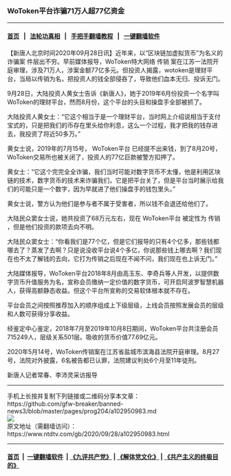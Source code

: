### WoToken平台诈骗71万人超77亿资金
------------------------

#### [首页](https://github.com/gfw-breaker/banned-news3/blob/master/README.md) &nbsp;&nbsp;|&nbsp;&nbsp; [法轮功真相](https://github.com/begood0513/basic/blob/master/README.md)  &nbsp;&nbsp;|&nbsp;&nbsp; [手把手翻墙教程](https://github.com/gfw-breaker/guides/wiki)  &nbsp;&nbsp;|&nbsp;&nbsp; [一键翻墙软件](https://github.com/gfw-breaker/nogfw/blob/master/README.md)  



<div><div class="post_content" itemprop="articleBody">
 <p>
  【新唐人北京时间2020年09月28日讯】近年来，以“区块链加虚拟货币”为名义的
  <ok href="https://www.ntdtv.com/gb/诈骗案.htm">
   诈骗案
  </ok>
  件层出不穷。早前媒体报导，WoToken特大网络
  <ok href="https://www.ntdtv.com/gb/传销.htm">
   传销
  </ok>
  案在江苏一法院开庭审理，涉及71万人，涉案金额77亿多元。但投资人揭露，wotoken是理财平台，当局以传销为名，把投资人的钱全部侵吞了，导致他们血本无归、投诉无门。
 </p>
 <p>
  9月28日，大陆投资人黄女士告诉《新唐人》，她于2019年6月份投资一个名字叫WoToken的理财平台，然而8月份，这个平台的头目和操盘手全部被抓了。
 </p>
 <p>
  大陆投资人黄女士：“它这个相当于是一个理财平台，当时网上介绍说相当于支付宝式的，只是把我们的币存在里头给你利息，这么一个过程，我才把我的钱存进去，我投资了将近50多万。”
 </p>
 <p>
  黄女士说，2019年的7月15号，
  <ok href="https://www.ntdtv.com/gb/wotoken平台.htm">
   WoToken平台
  </ok>
  已经提不出来钱，到了8月20号，WoToken交易所也被关闭了，投资人的77亿巨款被警方扣押了。
 </p>
 <p>
  黄女士：“它这个完完全全诈骗，我们当时可能对数字货币不太懂，他是利用区块链的技术，数字货币的技术来诈骗我们，它是把平台关了，但是平台当时展示给我们的可能只是一个数字，因为早就进了他们操盘手的钱包里头。”
 </p>
 <p>
  黄女士说，警方认为他们是参与者不属于受害者，所以钱不会退还给他们了。
 </p>
 <p>
  大陆民众窦女士说，她共投资了68万元左右，现在
  <ok href="https://www.ntdtv.com/gb/wotoken平台.htm">
   WoToken平台
  </ok>
  被定性为
  <ok href="https://www.ntdtv.com/gb/传销.htm">
   传销
  </ok>
  ，但是他们投资的款项去向不明。
 </p>
 <p>
  大陆民众窦女士：“你看我们是77个亿，但是它们报导的只有4个亿多，那些钱都哪去了？蒸发了去啊？只是说没收平台说4个多亿，你说那些钱上哪去啊？我们现在也不太了解钱的去向，它打为传销之后现在不闻不问，我们现在也上诉无门。”
 </p>
 <p>
  大陆媒体报导，WoToken平台2018年8月由高玉东、李奇兵等人开发，以提供数字货币升值服务为名，宣称会员缴纳一定价值的数字货币，可开启阿波罗智慧机器人，获得高额静态收益。但这个平台所宣称的交易软体根本就不存在。
 </p>
 <p>
  平台会员之间按照推荐加入的顺序组成上下级层级，上线会员按照发展会员的层级和人数可获得分享收益。
 </p>
 <p>
  经鉴定中心鉴定，2018年7月至2019年10月8日期间，WoToken平台共注册会员715249人，层级关系501层。吸收的货币价值77.69亿元。
 </p>
 <p>
  2020年5月14号，WoToken传销案在江苏省盐城市滨海县法院开庭审理。8月27号，法院对外披露，6名被告都已认罪，法院建议判处6个月至11年徒刑。
 </p>
 <p>
  新唐人记者常春、李沛灵采访报导
 </p>
 <div class="single_ad">
 </div>
</div>
</div>
<hr/>
手机上长按并复制下列链接或二维码分享本文章：<br/>
https://github.com/gfw-breaker/banned-news3/blob/master/pages/prog204/a102950983.md <br/>
<a href='https://github.com/gfw-breaker/banned-news3/blob/master/pages/prog204/a102950983.md'><img src='https://github.com/gfw-breaker/banned-news3/blob/master/pages/prog204/a102950983.md.png'/></a> <br/>
原文地址（需翻墙访问）：https://www.ntdtv.com/gb/2020/09/28/a102950983.html


------------------------
#### [首页](https://github.com/gfw-breaker/banned-news3/blob/master/README.md) &nbsp;|&nbsp; [一键翻墙软件](https://github.com/gfw-breaker/nogfw/blob/master/README.md) &nbsp;| [《九评共产党》](https://github.com/gfw-breaker/9ping.md/blob/master/README.md#九评之一评共产党是什么) | [《解体党文化》](https://github.com/gfw-breaker/jtdwh.md/blob/master/README.md) | [《共产主义的终极目的》](https://github.com/gfw-breaker/gczydzjmd.md/blob/master/README.md)


<img src='http://gfw-breaker.win/banned-news3/pages/prog204/a102950983.md' width='0px' height='0px'/>